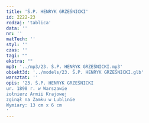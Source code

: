 ```yaml
---
title: 'Ś.P. HENRYK GRZEŚNICKI'
id: 2222-23
rodzaj: 'tablica'
data: ''
nr: ''
matTech: ''
styl: ''
czas: ''
tagi: ""
ekstra: ""
mp3: '../mp3/23. Ś.P. HENRYK GRZEŚNICKI.mp3'
obiekt3d: '../models/23. Ś.P. HENRYK GRZEŚNICKI.glb'
warsztat: ''
opis: '23. Ś.P. HENRYK GRZEŚNICKI
ur. 1898 r. w Warszawie
żołnierz Armii Krajowej
zginął na Zamku w Lublinie
Wymiary: 13 cm x 6 cm
'
---
```


